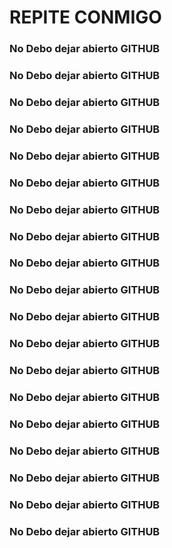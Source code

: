 # REPITE CONMIGO
### No Debo dejar abierto GITHUB
### No Debo dejar abierto GITHUB
### No Debo dejar abierto GITHUB
### No Debo dejar abierto GITHUB
### No Debo dejar abierto GITHUB
### No Debo dejar abierto GITHUB
### No Debo dejar abierto GITHUB
### No Debo dejar abierto GITHUB
### No Debo dejar abierto GITHUB
### No Debo dejar abierto GITHUB
### No Debo dejar abierto GITHUB
### No Debo dejar abierto GITHUB
### No Debo dejar abierto GITHUB
### No Debo dejar abierto GITHUB
### No Debo dejar abierto GITHUB
### No Debo dejar abierto GITHUB
### No Debo dejar abierto GITHUB
### No Debo dejar abierto GITHUB
### No Debo dejar abierto GITHUB
